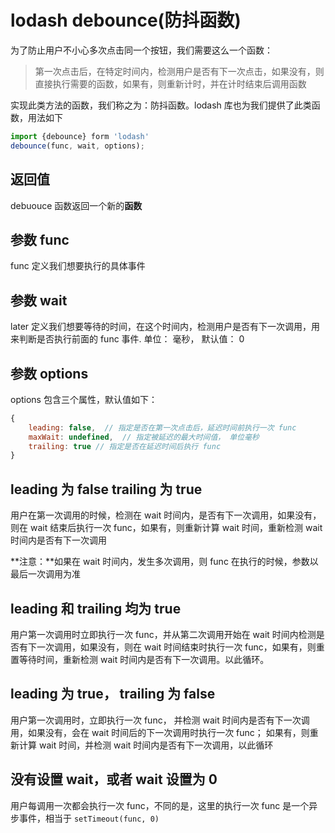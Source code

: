 # lodash debounce(防抖函数)

为了防止用户不小心多次点击同一个按钮，我们需要这么一个函数：

> 第一次点击后，在特定时间内，检测用户是否有下一次点击，如果没有，则直接执行需要的函数，如果有，则重新计时，并在计时结束后调用函数

实现此类方法的函数，我们称之为：防抖函数。lodash 库也为我们提供了此类函数，用法如下

```js
import {debounce} form 'lodash'
debounce(func, wait, options);
```

## 返回值

debuouce 函数返回一个新的**函数**

## 参数 func

func 定义我们想要执行的具体事件

## 参数 wait

later 定义我们想要等待的时间，在这个时间内，检测用户是否有下一次调用，用来判断是否执行前面的 func 事件. 单位： 毫秒， 默认值： 0

## 参数 options

options 包含三个属性，默认值如下：

```js
{
    leading: false,  // 指定是否在第一次点击后，延迟时间前执行一次 func
    maxWait: undefined,  // 指定被延迟的最大时间值， 单位毫秒
    trailing: true // 指定是否在延迟时间后执行 func
}
```

## leading 为 false trailing 为 true

用户在第一次调用的时候，检测在 wait 时间内，是否有下一次调用，如果没有，则在 wait 结束后执行一次 func，如果有，则重新计算 wait 时间，重新检测 wait 时间内是否有下一次调用

**注意：**如果在 wait 时间内，发生多次调用，则 func 在执行的时候，参数以最后一次调用为准

## leading 和 trailing 均为 true

用户第一次调用时立即执行一次 func，并从第二次调用开始在 wait 时间内检测是否有下一次调用，如果没有，则在 wait 时间结束时执行一次 func，如果有，则重置等待时间，重新检测 wait 时间内是否有下一次调用。以此循环。

## leading 为 true， trailing 为 false

用户第一次调用时，立即执行一次 func， 并检测 wait 时间内是否有下一次调用，如果没有，会在 wait 时间后的下一次调用时执行一次 func； 如果有，则重新计算 wait 时间，并检测 wait 时间内是否有下一次调用，以此循环

## 没有设置 wait，或者 wait 设置为 0

用户每调用一次都会执行一次 func，不同的是，这里的执行一次 func 是一个异步事件，相当于 `setTimeout(func, 0)`
